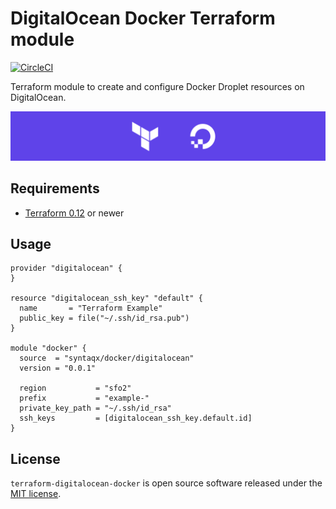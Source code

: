 # DigitalOcean Docker Terraform module

[![CircleCI](https://circleci.com/gh/syntaqx/swarm-api.svg?style=svg)](https://circleci.com/gh/syntaqx/swarm-api)

Terraform module to create and configure Docker Droplet resources on
DigitalOcean.

![module](https://raw.githubusercontent.com/syntaqx/terraform-digitalocean-docker/master/docs/readme-banner.png)

## Requirements

* [Terraform 0.12](https://www.terraform.io/) or newer

## Usage

```hcl
provider "digitalocean" {
}

resource "digitalocean_ssh_key" "default" {
  name       = "Terraform Example"
  public_key = file("~/.ssh/id_rsa.pub")
}

module "docker" {
  source  = "syntaqx/docker/digitalocean"
  version = "0.0.1"

  region           = "sfo2"
  prefix           = "example-"
  private_key_path = "~/.ssh/id_rsa"
  ssh_keys         = [digitalocean_ssh_key.default.id]
}
```

## License

[MIT]: https://opensource.org/licenses/MIT

`terraform-digitalocean-docker` is open source software released under the
[MIT license][MIT].
